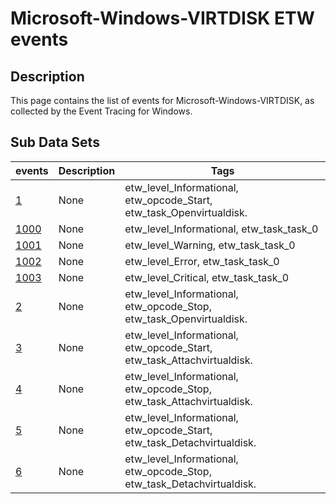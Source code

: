 # Microsoft-Windows-VIRTDISK ETW events

## Description
This page contains the list of events for Microsoft-Windows-VIRTDISK, as collected by the Event Tracing for Windows.

## Sub Data Sets
|events|Description|Tags|
|---|---|---|
|[1](events/event-1.md)|None|etw_level_Informational, etw_opcode_Start, etw_task_Openvirtualdisk.|
|[1000](events/event-1000.md)|None|etw_level_Informational, etw_task_task_0|
|[1001](events/event-1001.md)|None|etw_level_Warning, etw_task_task_0|
|[1002](events/event-1002.md)|None|etw_level_Error, etw_task_task_0|
|[1003](events/event-1003.md)|None|etw_level_Critical, etw_task_task_0|
|[2](events/event-2.md)|None|etw_level_Informational, etw_opcode_Stop, etw_task_Openvirtualdisk.|
|[3](events/event-3.md)|None|etw_level_Informational, etw_opcode_Start, etw_task_Attachvirtualdisk.|
|[4](events/event-4.md)|None|etw_level_Informational, etw_opcode_Stop, etw_task_Attachvirtualdisk.|
|[5](events/event-5.md)|None|etw_level_Informational, etw_opcode_Start, etw_task_Detachvirtualdisk.|
|[6](events/event-6.md)|None|etw_level_Informational, etw_opcode_Stop, etw_task_Detachvirtualdisk.|
